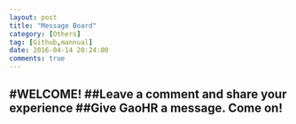 ```yaml
---
layout: post
title: "Message Board"
category: [Others]
tag: [Github,mannual]
date: 2016-04-14 20:24:00
comments: true
---
```

#WELCOME!
##Leave a comment and share your experience
##Give GaoHR a message. Come on!
------
